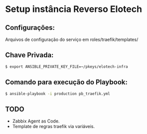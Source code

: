 # Setup instância Reverso Elotech

## Configurações:
Arquivos de configuração do serviço em roles/traefik/templates/

## Chave Privada:

```bash
$ export ANSIBLE_PRIVATE_KEY_FILE=~/pkeys/elotech-infra 
```

## Comando para execução do Playbook:
```bash
$ ansible-playbook -i production pb_traefik.yml 
```


## TODO

 * Zabbix Agent as Code.
 * Template de regras traefik via variáveis.